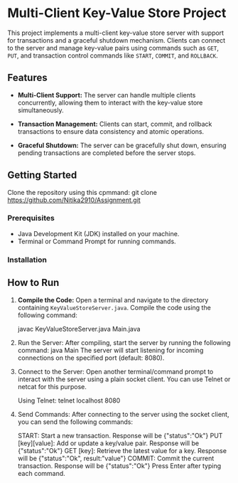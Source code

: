 # Multi-Client Key-Value Store Project

This project implements a multi-client key-value store server with support for transactions and a graceful shutdown mechanism. Clients can connect to the server and manage key-value pairs using commands such as `GET`, `PUT`, and transaction control commands like `START`, `COMMIT`, and `ROLLBACK`.

## Features

- **Multi-Client Support:** The server can handle multiple clients concurrently, allowing them to interact with the key-value store simultaneously.

- **Transaction Management:** Clients can start, commit, and rollback transactions to ensure data consistency and atomic operations.

- **Graceful Shutdown:** The server can be gracefully shut down, ensuring pending transactions are completed before the server stops.

## Getting Started
 Clone the repository using this cpmmand: git clone https://github.com/Nitika2910/Assignment.git

### Prerequisites

- Java Development Kit (JDK) installed on your machine.
- Terminal or Command Prompt for running commands.

### Installation
## How to Run

1. **Compile the Code:**
   Open a terminal and navigate to the directory containing `KeyValueStoreServer.java`. Compile the code using the following command:

   javac KeyValueStoreServer.java Main.java

2. Run the Server:
   After compiling, start the server by running the following command: java Main
   The server will start listening for incoming connections on the specified port (default: 8080).
   
3. Connect to the Server:
   Open another terminal/command prompt to interact with the server using a plain socket client. You can use Telnet or netcat for this purpose.

   Using Telnet: telnet localhost 8080
4. Send Commands:
   After connecting to the server using the socket client, you can send the following commands:

   START: Start a new transaction. Response will be {"status":"Ok"}
   PUT [key][value]: Add or update a key/value pair. Response will be {"status":"Ok"}
   GET [key]: Retrieve the latest value for a key. Response will be {"status":"Ok", result:"value"}
   COMMIT: Commit the current transaction. Response will be {"status":"Ok"}
   Press Enter after typing each command.

